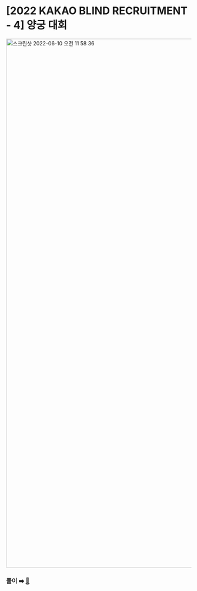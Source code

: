 # [2022 KAKAO BLIND RECRUITMENT - 4] 양궁 대회

<img width="1436" alt="스크린샷 2022-06-10 오전 11 58 36" src="https://user-images.githubusercontent.com/45463495/172984180-3e0b1d49-4c9a-4cc1-aefa-b813e66223ac.png">

### 풀이 ➡️ [🔗](https://seongho96.tistory.com/76)
